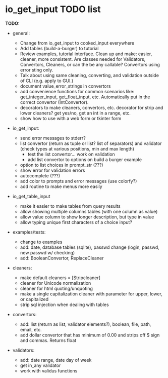 
# io_get_input TODO list

**TODO:**

* general:
    * Change from io_get_input to cooked_input everywhere
    * Add tables (build-a-burger) to tutorial
    * Review examples, tutorial interface. Clean up and make: easier, cleaner, more consistent.
        Are classes needed for Validators, Convertors, Cleaners, or can the be any callable? Convertors
        using error sting only.
    * Talk about using same cleaning, converting, and validation outside of CLI (e.g. apply to GUI.)
    * document value_error_strings in convertors
    * add convenience functions for common scenarios like: get_integer_input, get_float_input, etc. Automatically put in
        the correct convertor (IntConvertor).
    * decorators to make cleaners, convertors, etc. decorator for strip and lower cleaners? 
        get yes/no, get an int in a range, etc.
    * show how to use with a web form or tkinter form
    
* io_get_input:
    * send error messages to stderr?
    * list convertor (return as tuple or list? list of separators) and validator (check types at various positions, min and max length)
      * test the list convertor... work on validation
      * add list convertor to options on build a burger example
    * option to list choices in prompt_str (???)
    * show error for validation errors
    * autocomplete (???)
    * add color to prompts and error messages (use colorfy?)
    * add routine to make menus more easily

* io_get_table_input
    * make it easier to make tables from query results
    * allow showing multiple columns tables (with one column as value)
    * allow value column to show longer description, but type in value
    * allow typing unique first characters of a choice input?
       
* examples/tests:
    * change to examples
    * add: date, database tables (sqlite), passwd change (login, passwd, new passwd w/ checking)
    * add: BooleanConvertor, ReplaceCleaner

* cleaners:
    * make default cleaners = [Stripcleaner]
    * cleaner for Unicode normalization
    * cleaner for html quoting/unquoting
    * make a single capitalization cleaner with parameter for upper, lower, or capitalized
    * strip sql injection when dealing with tables

* convertors:
    * add: list (return as list, validator elements?), boolean, file, path, email, etc.
    * add dollar convertor that has minimum of 0.00 and strips off $ sign and commas. Returns float
 
* validators:
    * add: date range, date day of week
    * get in_any validator
    * work with validus functions